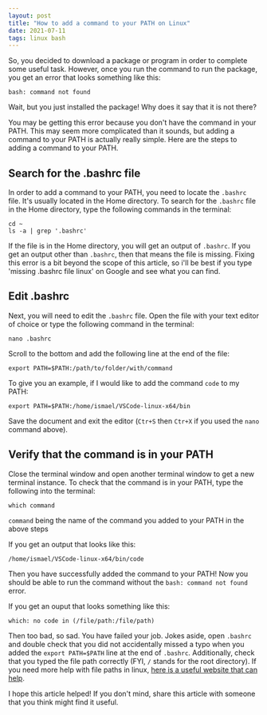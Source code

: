 ```yaml
---
layout: post
title: "How to add a command to your PATH on Linux"
date: 2021-07-11
tags: linux bash
---
```


So, you decided to download a package or program in order to complete some useful task. However, once you run the command to run the package, you get an error that looks something like this:

```
bash: command not found
```

Wait, but you just installed the package! Why does it say that it is not there?

You may be getting this error because you don't have the command in your PATH. This may seem more complicated than it sounds, but adding a command to your PATH is actually really simple. Here are the steps to adding a command to your PATH.

## Search for the .bashrc file

In order to add a command to your PATH, you need to locate the `.bashrc` file. It's usually located in the Home directory. To search for the `.bashrc` file in the Home directory, type the following commands in the terminal:

```
cd ~
ls -a | grep '.bashrc'
```

If the file is in the Home directory, you will get an output of `.bashrc`. If you get an output other than `.bashrc`, then that means the file is missing. Fixing this error is a bit beyond the scope of this article, so i'll be best if you type 'missing .bashrc file linux' on Google and see what you can find.

## Edit .bashrc

Next, you will need to edit the `.bashrc` file. Open the file with your text editor of choice or type the following command in the terminal:

```
nano .bashrc
```

Scroll to the bottom and add the following line at the end of the file:

```
export PATH=$PATH:/path/to/folder/with/command
```

To give you an example, if I would like to add the command `code` to my PATH:

```
export PATH=$PATH:/home/ismael/VSCode-linux-x64/bin
```

Save the document and exit the editor (`Ctr+S` then `Ctr+X` if you used the `nano` command above).

## Verify that the command is in your PATH

Close the terminal window and open another terminal window to get a new terminal instance. To check that the command is in your PATH, type the following into the terminal:

```
which command
```

`command` being the name of the command you added to your PATH in the above steps

If you get an output that looks like this:

```
/home/ismael/VSCode-linux-x64/bin/code
```

Then you have successfully added the command to your PATH! Now you should be able to run the command without the `bash: command not found` error.

If you get an ouput that looks something like this:

```
which: no code in (/file/path:/file/path)
```

Then too bad, so sad. You have failed your job. Jokes aside, open `.bashrc` and double check that you did not accidentally missed a typo when you added the `export PATH=$PATH` line at the end of `.bashrc`. Additionally, check that you typed the file path correctly (FYI, `/` stands for the root directory). If you need more help with file paths in linux, [here is a useful website that can help](https://opensource.com/article/19/8/understanding-file-paths-linux).

I hope this article helped! If you don't mind, share this article with someone that you think might find it useful.
